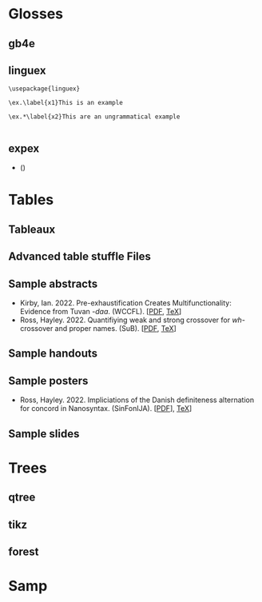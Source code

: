 <!-- This is a home page for the files -->
# Glosses

## gb4e

## linguex

```
\usepackage{linguex}

\ex.\label{x1}This is an example

\ex.*\label{x2}This are an ungrammatical example


```

## expex

* ()

# Tables

## Tableaux

## Advanced table stuffle Files

## Sample abstracts

* Kirby, Ian. 2022. Pre-exhaustification Creates Multifunctionality: Evidence from Tuvan *-daa*. (WCCFL). [[PDF](/ExampleFiles/Kirby%20WCCFL%202022%20Abstract.pdf),  [TeX](/ExampleFiles/Kirby%20WCCFL%202022%20Abstract.tex)]
* Ross, Hayley. 2022. Quantifiying weak and strong crossover for *wh*-crossover and proper names. (SuB). [[PDF](/ExampleFiles/SuB_Abstract_Crossover.pdf), [TeX](/ExampleFiles/SuB_Abstract_Crossover.tex)]

## Sample handouts

## Sample posters

* Ross, Hayley. 2022. Impliciations of the Danish definiteness alternation for concord in Nanosyntax. (SinFonIJA). [[PDF](/ExampleFiles/SinFonIJAPosterNanosyntax.pdf)], [TeX](/ExampleFiles/SinfonIJAPosterNanosyntax.tex)]

## Sample slides



# Trees

## qtree

## tikz

## forest

# Samp